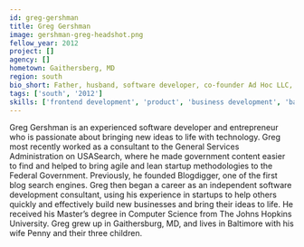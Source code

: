 ```yaml
---
id: greg-gershman
title: Greg Gershman
image: gershman-greg-headshot.png
fellow_year: 2012
project: []
agency: []
hometown: Gaithersberg, MD
region: south
bio_short: Father, husband, software developer, co-founder Ad Hoc LLC, HealthCare.gov rescue, MyUSA (Round 1). Live band karaoke singer.
tags: ['south', '2012']
skills: ['frontend development', 'product', 'business development', 'backend development', 'digital']
---
```


Greg Gershman is an experienced software developer and entrepreneur who is passionate about bringing new ideas to life with technology. Greg most recently worked as a consultant to the General Services Administration on USASearch, where he made government content easier to find and helped to bring agile and lean startup methodologies to the Federal Government.  Previously, he founded Blogdigger, one of the first blog search engines. Greg then began a career as an independent software development consultant, using his experience in startups to help others quickly and effectively build new businesses and bring their ideas to life. He received his Master’s degree in Computer Science from The Johns Hopkins University. Greg grew up in Gaithersburg, MD, and lives in Baltimore with his wife Penny and their three children.
